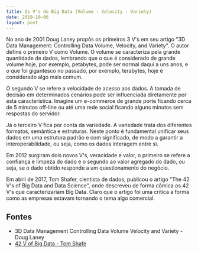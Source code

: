 ```yaml
---
title: Os V's do Big Data (Volume - Velocity - Variety)
date: 2019-10-06
layout: post
---
```


No ano de 2001 Doug Laney propôs os primeiros 3 V's em seu artigo "3D Data Management: Controlling Data Volume, Velocity, and Variety". O autor define o primeiro V como Volume. O volume se caracteriza pela grande quantidade de dados, lembrando que o que é considerado de grande volume hoje, por exemplo, petabytes, pode ser normal daqui a uns anos, e o que foi gigantesco no passado, por exemplo, terabytes, hoje é considerado algo mais comum.

O segundo V se refere a velocidade de acesso aos dados. A tomada de decisão em determinados cenários pode ser influenciada diretamente por esta característica. Imagine um e-commerce de grande porte ficando cerca de 5 minutos off-line ou até uma rede social ficando alguns minutos sem respostas do servidor.

Já o terceiro V fica por conta da variedade. A variedade trata dos diferentes formatos, semântica e estruturas. Neste ponto é fundamental unificar seus dados em uma estrutura padrão e com significado, de modo a garantir a interoperabilidade, ou seja, como os dados interagem entre si.

Em 2012 surgiram dois novos V's, veracidade e valor, o primeiro se refere a confiança e limpeza do dado e o segundo ao valor agregado do dado, ou seja, se o dado obtido responde a um questionamento do negócio.

Em abril de 2017, Tom Shafer, cientista de dados, publicou o artigo "The 42 V's of Big Data and Data Science", onde descreveu de forma cômica os 42 V's que caracterizariam Big Data. Claro que o artigo foi uma crítica a forma como as empresas estavam tornando o tema algo comercial.

## Fontes

- 3D Data Management Controlling Data Volume Velocity and Variety - Doug Laney
- [42 V of Big Data - Tom Shafe](https://www.elderresearch.com/blog/42-v-of-big-data)
